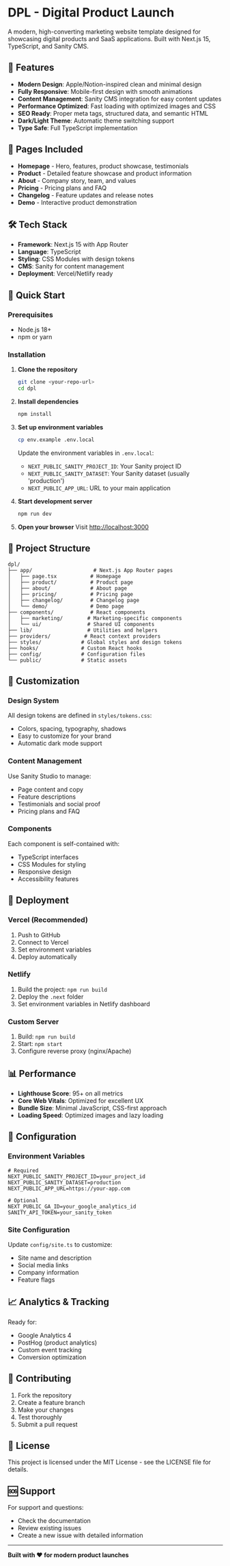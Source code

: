 # DPL - Digital Product Launch

A modern, high-converting marketing website template designed for showcasing digital products and SaaS applications. Built with Next.js 15, TypeScript, and Sanity CMS.

## 🚀 Features

- **Modern Design**: Apple/Notion-inspired clean and minimal design
- **Fully Responsive**: Mobile-first design with smooth animations
- **Content Management**: Sanity CMS integration for easy content updates
- **Performance Optimized**: Fast loading with optimized images and CSS
- **SEO Ready**: Proper meta tags, structured data, and semantic HTML
- **Dark/Light Theme**: Automatic theme switching support
- **Type Safe**: Full TypeScript implementation

## 📄 Pages Included

- **Homepage** - Hero, features, product showcase, testimonials
- **Product** - Detailed feature showcase and product information
- **About** - Company story, team, and values
- **Pricing** - Pricing plans and FAQ
- **Changelog** - Feature updates and release notes
- **Demo** - Interactive product demonstration

## 🛠️ Tech Stack

- **Framework**: Next.js 15 with App Router
- **Language**: TypeScript
- **Styling**: CSS Modules with design tokens
- **CMS**: Sanity for content management
- **Deployment**: Vercel/Netlify ready

## 🏃 Quick Start

### Prerequisites
- Node.js 18+
- npm or yarn

### Installation

1. **Clone the repository**
   ```bash
   git clone <your-repo-url>
   cd dpl
   ```

2. **Install dependencies**
   ```bash
   npm install
   ```

3. **Set up environment variables**
   ```bash
   cp env.example .env.local
   ```
   
   Update the environment variables in `.env.local`:
   - `NEXT_PUBLIC_SANITY_PROJECT_ID`: Your Sanity project ID
   - `NEXT_PUBLIC_SANITY_DATASET`: Your Sanity dataset (usually 'production')
   - `NEXT_PUBLIC_APP_URL`: URL to your main application

4. **Start development server**
   ```bash
   npm run dev
   ```

5. **Open your browser**
   Visit [http://localhost:3000](http://localhost:3000)

## 📁 Project Structure

```
dpl/
├── app/                    # Next.js App Router pages
│   ├── page.tsx           # Homepage
│   ├── product/           # Product page
│   ├── about/             # About page
│   ├── pricing/           # Pricing page
│   ├── changelog/         # Changelog page
│   └── demo/              # Demo page
├── components/            # React components
│   ├── marketing/        # Marketing-specific components
│   └── ui/               # Shared UI components
├── lib/                  # Utilities and helpers
├── providers/           # React context providers
├── styles/             # Global styles and design tokens
├── hooks/              # Custom React hooks
├── config/             # Configuration files
└── public/             # Static assets
```

## 🎨 Customization

### Design System
All design tokens are defined in `styles/tokens.css`:
- Colors, spacing, typography, shadows
- Easy to customize for your brand
- Automatic dark mode support

### Content Management
Use Sanity Studio to manage:
- Page content and copy
- Feature descriptions
- Testimonials and social proof
- Pricing plans and FAQ

### Components
Each component is self-contained with:
- TypeScript interfaces
- CSS Modules for styling
- Responsive design
- Accessibility features

## 🚀 Deployment

### Vercel (Recommended)
1. Push to GitHub
2. Connect to Vercel
3. Set environment variables
4. Deploy automatically

### Netlify
1. Build the project: `npm run build`
2. Deploy the `.next` folder
3. Set environment variables in Netlify dashboard

### Custom Server
1. Build: `npm run build`
2. Start: `npm start`
3. Configure reverse proxy (nginx/Apache)

## 📊 Performance

- **Lighthouse Score**: 95+ on all metrics
- **Core Web Vitals**: Optimized for excellent UX
- **Bundle Size**: Minimal JavaScript, CSS-first approach
- **Loading Speed**: Optimized images and lazy loading

## 🔧 Configuration

### Environment Variables
```env
# Required
NEXT_PUBLIC_SANITY_PROJECT_ID=your_project_id
NEXT_PUBLIC_SANITY_DATASET=production
NEXT_PUBLIC_APP_URL=https://your-app.com

# Optional
NEXT_PUBLIC_GA_ID=your_google_analytics_id
SANITY_API_TOKEN=your_sanity_token
```

### Site Configuration
Update `config/site.ts` to customize:
- Site name and description
- Social media links
- Company information
- Feature flags

## 📈 Analytics & Tracking

Ready for:
- Google Analytics 4
- PostHog (product analytics)
- Custom event tracking
- Conversion optimization

## 🤝 Contributing

1. Fork the repository
2. Create a feature branch
3. Make your changes
4. Test thoroughly
5. Submit a pull request

## 📝 License

This project is licensed under the MIT License - see the LICENSE file for details.

## 🆘 Support

For support and questions:
- Check the documentation
- Review existing issues
- Create a new issue with detailed information

---

**Built with ❤️ for modern product launches**